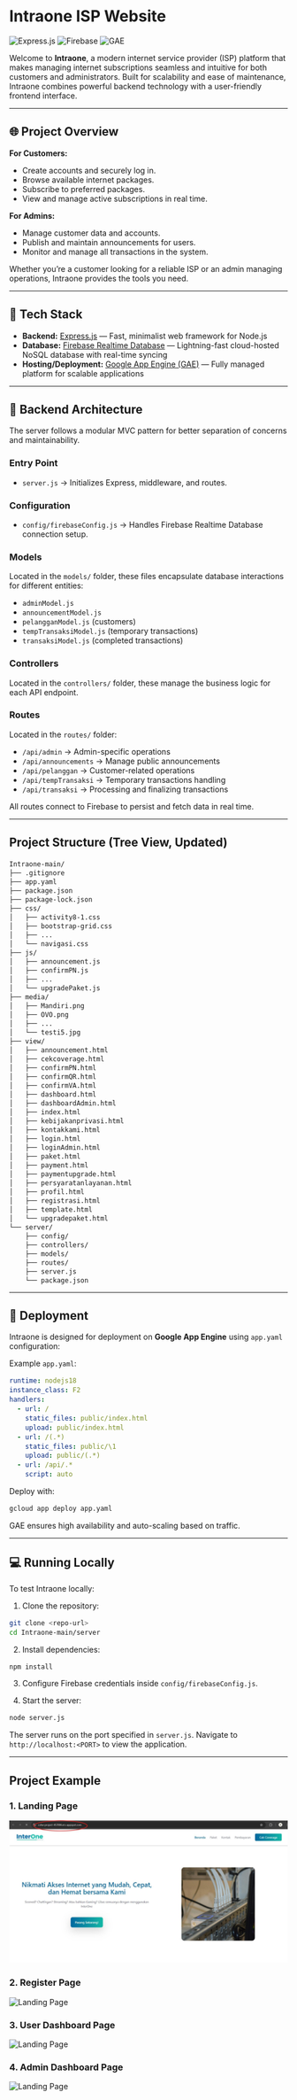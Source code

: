 # Intraone ISP Website

![Express.js](https://img.shields.io/badge/Express.js-4.x-brightgreen) ![Firebase](https://img.shields.io/badge/Firebase-Realtime%20DB-orange) ![GAE](https://img.shields.io/badge/Google%20App%20Engine-Deployed-blue)

Welcome to **Intraone**, a modern internet service provider (ISP) platform that makes managing internet subscriptions seamless and intuitive for both customers and administrators. Built for scalability and ease of maintenance, Intraone combines powerful backend technology with a user-friendly frontend interface.

---

## 🌐 Project Overview

**For Customers:**

* Create accounts and securely log in.
* Browse available internet packages.
* Subscribe to preferred packages.
* View and manage active subscriptions in real time.

**For Admins:**

* Manage customer data and accounts.
* Publish and maintain announcements for users.
* Monitor and manage all transactions in the system.

Whether you’re a customer looking for a reliable ISP or an admin managing operations, Intraone provides the tools you need.

---

## 🚀 Tech Stack

* **Backend:** [Express.js](https://expressjs.com/) — Fast, minimalist web framework for Node.js
* **Database:** [Firebase Realtime Database](https://firebase.google.com/docs/database) — Lightning-fast cloud-hosted NoSQL database with real-time syncing
* **Hosting/Deployment:** [Google App Engine (GAE)](https://cloud.google.com/appengine) — Fully managed platform for scalable applications

---

## 🔧 Backend Architecture

The server follows a modular MVC pattern for better separation of concerns and maintainability.

### Entry Point

* `server.js` → Initializes Express, middleware, and routes.

### Configuration

* `config/firebaseConfig.js` → Handles Firebase Realtime Database connection setup.

### Models

Located in the `models/` folder, these files encapsulate database interactions for different entities:

* `adminModel.js`
* `announcementModel.js`
* `pelangganModel.js` (customers)
* `tempTransaksiModel.js` (temporary transactions)
* `transaksiModel.js` (completed transactions)

### Controllers

Located in the `controllers/` folder, these manage the business logic for each API endpoint.

### Routes

Located in the `routes/` folder:

* `/api/admin` → Admin-specific operations
* `/api/announcements` → Manage public announcements
* `/api/pelanggan` → Customer-related operations
* `/api/tempTransaksi` → Temporary transactions handling
* `/api/transaksi` → Processing and finalizing transactions

All routes connect to Firebase to persist and fetch data in real time.

---

## Project Structure (Tree View, Updated)

```
Intraone-main/
├── .gitignore
├── app.yaml
├── package.json
├── package-lock.json
├── css/
│   ├── activity8-1.css
│   ├── bootstrap-grid.css
│   ├── ...
│   └── navigasi.css
├── js/
│   ├── announcement.js
│   ├── confirmPN.js
│   ├── ...
│   └── upgradePaket.js
├── media/
│   ├── Mandiri.png
│   ├── OVO.png
│   ├── ...
│   └── testi5.jpg
├── view/
│   ├── announcement.html
│   ├── cekcoverage.html
│   ├── confirmPN.html
│   ├── confirmQR.html
│   ├── confirmVA.html
│   ├── dashboard.html
│   ├── dashboardAdmin.html
│   ├── index.html
│   ├── kebijakanprivasi.html
│   ├── kontakkami.html
│   ├── login.html
│   ├── loginAdmin.html
│   ├── paket.html
│   ├── payment.html
│   ├── paymentupgrade.html
│   ├── persyaratanlayanan.html
│   ├── profil.html
│   ├── registrasi.html
│   ├── template.html
│   └── upgradepaket.html
└── server/
    ├── config/
    ├── controllers/
    ├── models/
    ├── routes/
    ├── server.js
    └── package.json
```


---

## 🚢 Deployment

Intraone is designed for deployment on **Google App Engine** using `app.yaml` configuration:

Example `app.yaml`:

```yaml
runtime: nodejs18
instance_class: F2
handlers:
  - url: /
    static_files: public/index.html
    upload: public/index.html
  - url: /(.*)
    static_files: public/\1
    upload: public/(.*)
  - url: /api/.*
    script: auto
```

Deploy with:

```bash
gcloud app deploy app.yaml
```

GAE ensures high availability and auto-scaling based on traffic.

---

## 💻 Running Locally

To test Intraone locally:

1. Clone the repository:

```bash
git clone <repo-url>
cd Intraone-main/server
```

2. Install dependencies:

```bash
npm install
```

3. Configure Firebase credentials inside `config/firebaseConfig.js`.

4. Start the server:

```bash
node server.js
```

The server runs on the port specified in `server.js`. Navigate to `http://localhost:<PORT>` to view the application.

---

## Project Example

### 1. Landing Page

![Landing Page](./assets/Intraone_Landing.jpeg)

### 2. Register Page

![Landing Page](./assets/Intraone_Subscribe.jpeg)

### 3. User Dashboard Page

![Landing Page](./assets/Intraone_User_Dashboard.jpeg)

### 4. Admin Dashboard Page

![Landing Page](./assets/Intraone_Admin_Dashboard.jpeg)
